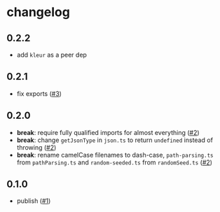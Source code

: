 # changelog

## 0.2.2

- add `kleur` as a peer dep

## 0.2.1

- fix exports
  ([#3](https://github.com/feltcoop/felt/pull/3))

## 0.2.0

- **break**: require fully qualified imports for almost everything
  ([#2](https://github.com/feltcoop/felt/pull/2))
- **break**: change `getJsonType` in `json.ts` to return `undefined` instead of throwing
  ([#2](https://github.com/feltcoop/felt/pull/2))
- **break**: rename camelCase filenames to dash-case,
  `path-parsing.ts` from `pathParsing.ts` and
  `random-seeded.ts` from `randomSeed.ts`
  ([#2](https://github.com/feltcoop/felt/pull/2))

## 0.1.0

- publish
  ([#1](https://github.com/feltcoop/felt/pull/1))
